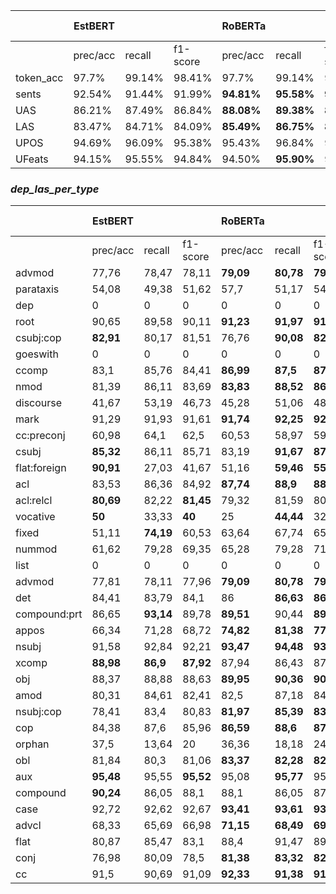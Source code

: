 |                     | EstBERT  |        |          | RoBERTa  |        |          | No BERT  |        |          | Stanza   |        |          |
| ------------------- | -------- | ------ | -------- | -------- | ------ | -------- | -------- | ------ | -------- | -------- | ------ | -------- |
|                     | prec/acc | recall | f1-score | prec/acc | recall | f1-score | prec/acc | recall | f1-score | prec/acc | recall | f1-score |
| token\_acc          | 97.7%    | 99.14% | 98.41%   | 97.7%    | 99.14% | 98.41%   | 97.7%    | 99.14% | 98.41%   | 99.96%   | 99.96% | 99.96%   |
| sents               | 92.54%   | 91.44% | 91.99%   | **94.81%**   | **95.58%** | **95.20%**   | 89.56%   | 87.80% | 88.67%   | 94.71%   | 91.85% | 93.26%   |
| UAS                 | 86.21%   | 87.49% | 86.84%   | **88.08%**   | **89.38%** | **88.73%**   | 70.79%   | 71.84% | 71.31%   | 86.69%   | 86.68% | 86.69%   |
| LAS                 | 83.47%   | 84.71% | 84.09%   | **85.49%**   | **86.75%** | **86.11%**   | 62.71%   | 63.64% | 63.17%   | 83.63%   | 83.63% | 83.63%   |
| UPOS                | 94.69%   | 96.09% | 95.38%   | 95.43%   | 96.84% | 96.13%   | 88.09%   | 89.40% | 88.74%   | **97.19%**   | **97.18%** | **97.18%**   |
| UFeats              | 94.15%   | 95.55% | 94.84%   | 94.50%   | **95.90%** | 95.20%   | 77.88%   | 79.03% | 78.45%   | **95.77%**   | 95.76% | **95.80%**   |

### *dep_las_per_type*
|                     | EstBERT  |        |          | RoBERTa  |        |          | No BERT  |        |          | Stanza   |        |          |
| ------------------- | -------- | ------ | -------- | -------- | ------ | -------- | -------- | ------ | -------- | -------- | ------ | -------- |
|                     | prec/acc | recall | f1-score | prec/acc | recall | f1-score | prec/acc | recall | f1-score | prec/acc | recall | f1-score |
| advmod              | 77,76    | 78,47  | 78,11    | **79,09**    | **80,78**  | **79,92**    | 63,71    | 65,21  | 64,45    | 78,93    | 78,11  | 78,52    |
| parataxis           | 54,08    | 49,38  | 51,62    | 57,7     | 51,17  | 54,24    | 51,57    | 43,03  | 46,92    | **65,45**    | **59,31**  | **62,23**    |
| dep                 | 0        | 0      | 0        | 0        | 0      | 0        | 0        | 0      | 0        | 0        | 0      | 0        |
| root                | 90,65    | 89,58  | 90,11    | **91,23**    | **91,97**  | **91,6**     | 75,34    | 73,86  | 74,6     | 90,18    | 87,46  | 88,8     |
| csubj:cop           | **82,91**    | 80,17  | 81,51    | 76,76    | **90,08**  | **82,89**    | 67,59    | 60,33  | 63,76    | 72,79    | 88,43  | 79,85    |
| goeswith            | 0        | 0      | 0        | 0        | 0      | 0        | 0        | 0      | 0        | 0        | 0      | 0        |
| ccomp               | 83,1     | 85,76  | 84,41    | **86,99**    | **87,5**   | **87,25**    | 50,48    | 60,76  | 55,15    | 81,87    | 78,78  | 80,3     |
| nmod                | 81,39    | 86,11  | 83,69    | **83,83**    | **88,52**  | **86,11**    | 55,07    | 59,52  | 57,21    | 82,53    | 84,27  | 83,39    |
| discourse           | 41,67    | 53,19  | 46,73    | 45,28    | 51,06  | 48       | 32,26    | 21,28  | 25,64    | **81,25**    | **55,32**  | **65,82**    |
| mark                | 91,29    | 91,93  | 91,61    | **91,74**    | **92,25**  | **92**       | 76,24    | 76,9   | 76,57    | 88,35    | 89,12  | 88,73    |
| cc:preconj          | 60,98    | 64,1   | 62,5     | 60,53    | 58,97  | 59,74    | 60,61    | 51,28  | 55,56    | **70,27**    | **66,67**  | **68,42**    |
| csubj               | **85,32**    | 86,11  | 85,71    | 83,19    | **91,67**  | **87,22**    | 76,92    | 55,56  | 64,52    | 84,91    | 83,33  | 84,11    |
| flat:foreign        | **90,91**    | 27,03  | 41,67    | 51,16    | **59,46**  | **55**       | 0        | 0      | 0        | 65,38    | 45,95  | 53,97    |
| acl                 | 83,53    | 86,36  | 84,92    | **87,74**    | **88,9**   | **88,32**    | 57,45    | 43,18  | 49,3     | 86,36    | 80,43  | 83,29    |
| acl:relcl           | **80,69**    | 82,22  | **81,45**    | 79,32    | 81,59  | 80,44    | 69,73    | 74,6   | 72,09    | 61,32    | **82,54**  | 70,37    |
| vocative            | **50**       | 33,33  | **40**       | 25       | **44,44**  | 32       | 20       | 22,22  | 21,05    | 30,77    | 44,44  | 36,36    |
| fixed               | 51,11    | **74,19**  | 60,53    | 63,64    | 67,74  | 65,62    | 60,71    | 54,84  | 57,63    | **75,86**    | 70,97  | **73,33**    |
| nummod              | 61,62    | 79,28  | 69,35    | 65,28    | 79,28  | 71,6     | 63,16    | 69,19  | 66,04    | **85,53**    | **85,23**  | **85,38**    |
| list                | 0        | 0      | 0        | 0        | 0      | 0        | 0        | 0      | 0        | 0        | 0      | 0        |
| advmod              | 77,81    | 78,11  | 77,96    | **79,09**    | **80,78**  | **79,92**    | 63,71    | 65,21  | 64,45    | 78,93    | 78,11  | 78,52    |
| det                 | 84,41    | 83,79  | 84,1     | 86       | **86,63**  | **86,31**    | **73,85**    | 67,45  | 70,5     | 80,8     | 82,8   | 81,78    |
| compound:prt        | 86,65    | **93,14**  | 89,78    | **89,51**    | 90,44  | **89,97**    | 73,68    | 81,5   | 77,39    | 85,52    | 89,6   | 87,51    |
| appos               | 66,34    | 71,28  | 68,72    | **74,82**    | **81,38**  | **77,96**    | 47,64    | 53,72  | 50,5     | 69,47    | 72,61  | 71       |
| nsubj               | 91,58    | 92,84  | 92,21    | **93,47**    | **94,48**  | **93,97**    | 64,85    | 66,44  | 65,64    | 90,67    | 89,9   | 90,28    |
| xcomp               | **88,98**    | **86,9**   | **87,92**    | 87,94    | 86,43  | 87,18    | 50,72    | 54,6   | 52,59    | 83,78    | 83     | 83,39    |
| obj                 | 88,37    | 88,88  | 88,63    | **89,95**    | **90,36**  | **90,15**    | 52,67    | 49,32  | 50,94    | 83,51    | 84,78  | 84,14    |
| amod                | 80,31    | 84,61  | 82,41    | 82,5     | 87,18  | 84,78    | 52,58    | 58,65  | 55,45    | **91,93**    | **89,26**  | **90,57**    |
| nsubj:cop           | 78,41    | 83,4   | 80,83    | **81,97**    | **85,39**  | **83,64**    | 54,92    | 51,33  | 53,07    | 77,78    | 79,7   | 78,73    |
| cop                 | 84,38    | 87,6   | 85,96    | **86,59**    | **88,6**   | **87,58**    | 61,42    | 67,14  | 64,15    | 81,43    | 86,11  | 83,7     |
| orphan              | 37,5     | 13,64  | 20       | 36,36    | 18,18  | 24,24    | 5,88     | 2,27   | 3,28     | **45**       | **20,45**  | **28,12**    |
| obl                 | 81,84    | 80,3   | 81,06    | **83,37**    | **82,28**  | **82,82**    | 48,62    | 50,74  | 49,66    | 79,61    | 77,78  | 78,68    |
| aux                 | **95,48**    | 95,55  | **95,52**    | 95,08    | **95,77**  | 95,42    | 83,32    | 79,01  | 81,11    | 89,93    | 95,04  | 92,42    |
| compound            | **90,24**    | 86,05  | 88,1     | 88,1     | 86,05  | 87,06    | 87,5     | 81,4   | 84,34    | 88,64    | **90,7**   | **89,66**    |
| case                | 92,72    | 92,62  | 92,67    | **93,41**    | **93,61**  | **93,51**    | 83,22    | 80,29  | 81,73    | 89,13    | 91,19  | 90,15    |
| advcl               | 68,33    | 65,69  | 66,98    | **71,15**    | **68,49**  | **69,8**     | 38,99    | 35,94  | 37,4     | 67,12    | 63,36  | 65,19    |
| flat                | 80,87    | 85,47  | 83,1     | 88,4     | 91,47  | 89,91    | 73,85    | 78,52  | 76,11    | **88,6**     | **92,1**   | **90,32**    |
| conj                | 76,98    | 80,09  | 78,5     | **81,38**    | **83,32**  | **82,34**    | 52,49    | 58,84  | 55,48    | 76,41    | 78,76  | 77,57    |
| cc                  | 91,5     | 90,69  | 91,09    | **92,33**    | **91,38**  | **91,85**    | 76,76    | 75,85  | 76,3     | 89,97    | 88,42  | 89,19    |
